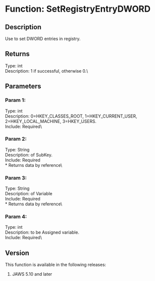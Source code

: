 # Function: SetRegistryEntryDWORD

## Description

Use to set DWORD entries in registry.

## Returns

Type: int\
Description: 1 if successful, otherwise 0.\

## Parameters

### Param 1:

Type: int\
Description: 0=HKEY_CLASSES_ROOT, 1=HKEY_CURRENT_USER,
2=HKEY_LOCAL_MACHINE, 3=HKEY_USERS.\
Include: Required\

### Param 2:

Type: String\
Description: of SubKey.\
Include: Required\
\* Returns data by reference\

### Param 3:

Type: String\
Description: of Variable\
Include: Required\
\* Returns data by reference\

### Param 4:

Type: int\
Description: to be Assigned variable.\
Include: Required\

## Version

This function is available in the following releases:

1.  JAWS 5.10 and later
